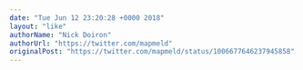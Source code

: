 ```yaml
---
date: "Tue Jun 12 23:20:28 +0000 2018"
layout: "like"
authorName: "Nick Doiron"
authorUrl: "https://twitter.com/mapmeld"
originalPost: "https://twitter.com/mapmeld/status/1006677646237945858"
---
```

